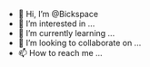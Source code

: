 - 👋 Hi, I’m @Bickspace
- 👀 I’m interested in ...
- 🌱 I’m currently learning ...
- 💞️ I’m looking to collaborate on ...
- 📫 How to reach me ...

<!---
Bickspace/Bickspace is a ✨ special ✨ repository because its `README.md` (this file) appears on your GitHub profile.
You can click the Preview link to take a look at your changes.
--->
